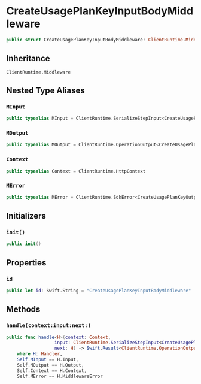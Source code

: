 # CreateUsagePlanKeyInputBodyMiddleware

``` swift
public struct CreateUsagePlanKeyInputBodyMiddleware: ClientRuntime.Middleware 
```

## Inheritance

`ClientRuntime.Middleware`

## Nested Type Aliases

### `MInput`

``` swift
public typealias MInput = ClientRuntime.SerializeStepInput<CreateUsagePlanKeyInput>
```

### `MOutput`

``` swift
public typealias MOutput = ClientRuntime.OperationOutput<CreateUsagePlanKeyOutputResponse>
```

### `Context`

``` swift
public typealias Context = ClientRuntime.HttpContext
```

### `MError`

``` swift
public typealias MError = ClientRuntime.SdkError<CreateUsagePlanKeyOutputError>
```

## Initializers

### `init()`

``` swift
public init() 
```

## Properties

### `id`

``` swift
public let id: Swift.String = "CreateUsagePlanKeyInputBodyMiddleware"
```

## Methods

### `handle(context:input:next:)`

``` swift
public func handle<H>(context: Context,
                  input: ClientRuntime.SerializeStepInput<CreateUsagePlanKeyInput>,
                  next: H) -> Swift.Result<ClientRuntime.OperationOutput<CreateUsagePlanKeyOutputResponse>, MError>
    where H: Handler,
    Self.MInput == H.Input,
    Self.MOutput == H.Output,
    Self.Context == H.Context,
    Self.MError == H.MiddlewareError
```
